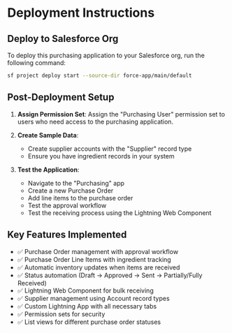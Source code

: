 # Deployment Instructions

## Deploy to Salesforce Org

To deploy this purchasing application to your Salesforce org, run the following command:

```bash
sf project deploy start --source-dir force-app/main/default
```

## Post-Deployment Setup

1. **Assign Permission Set**: Assign the "Purchasing User" permission set to users who need access to the purchasing application.

2. **Create Sample Data**:
   - Create supplier accounts with the "Supplier" record type
   - Ensure you have ingredient records in your system

3. **Test the Application**:
   - Navigate to the "Purchasing" app
   - Create a new Purchase Order
   - Add line items to the purchase order
   - Test the approval workflow
   - Test the receiving process using the Lightning Web Component

## Key Features Implemented

- ✅ Purchase Order management with approval workflow
- ✅ Purchase Order Line Items with ingredient tracking
- ✅ Automatic inventory updates when items are received
- ✅ Status automation (Draft → Approved → Sent → Partially/Fully Received)
- ✅ Lightning Web Component for bulk receiving
- ✅ Supplier management using Account record types
- ✅ Custom Lightning App with all necessary tabs
- ✅ Permission sets for security
- ✅ List views for different purchase order statuses
